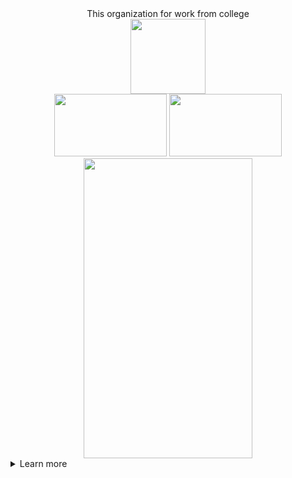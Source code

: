 <div>
  <link rel="icon" type="image/x-icon" href="https://img.icons8.com/pastel-glyph/512/globe.png">
</div>

<div id="header" align="center">
  This organization for work from college
</div>

<div id="body" align="center">
  <a href="https://github.com/JetsadaWijit"><img src="https://media4.giphy.com/media/du3J3cXyzhj75IOgvA/giphy.gif" height="120" width="120"/></a>
</div>

<div id="footer" align="center">
  <a href="https://www.paypal.com/paypalme/jetsadawijit"><img src="https://media.tenor.com/MaFejK1rRAQAAAAC/paypal-logo.gif" height="100" width="180"/></a>
  <a href="http://youtube.com/@JetsadaWijit"><img src="https://media1.giphy.com/media/13Nc3xlO1kGg3S/giphy.gif" height="100" width="180"/></a>
  <div>
    <a href="https://github.com/BuJetsadaWijit"><img src="https://media0.giphy.com/media/1AuLYDOTJRCjnr9saq/giphy.gif" height="480" width="270"/></a>
  </div>
</div>

<details>
  <summary>
    Learn more
  </summary>

  This is my [Student](https://github.com/BuJetsadaWijit) Account and This is my [License](https://github.com/UniversityBangkokStudentID1640705339) Read it!!

</details>
